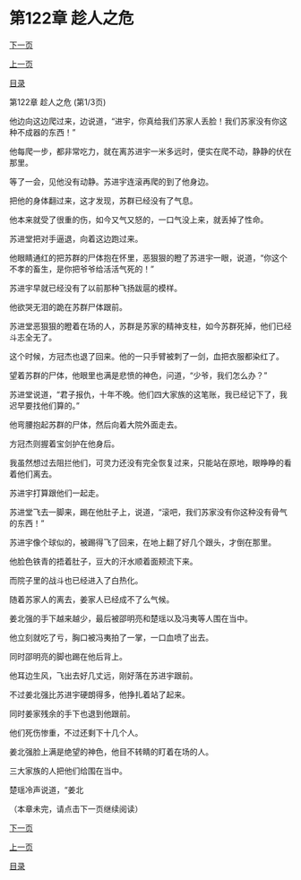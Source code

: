 <h1>第122章   趁人之危</h1>
            <div><p><a href="./0364_%E7%AC%AC122%E7%AB%A0_%E8%B6%81%E4%BA%BA%E4%B9%8B%E5%8D%B1.md">下一页</a></p><p><a href="./0362_%E7%AC%AC121%E7%AB%A0_%E6%B0%94%E6%AD%BB.md">上一页</a></p><p><a href="../">目录</a></p></div>
            <div><p>第122章   趁人之危 (第1/3页)</p><p>他边向这边爬过来，边说道，“进宇，你真给我们苏家人丢脸！我们苏家没有你这种不成器的东西！”</p><p>他每爬一步，都非常吃力，就在离苏进宇一米多远时，便实在爬不动，静静的伏在那里。</p><p>等了一会，见他没有动静。苏进宇连滚再爬的到了他身边。</p><p>把他的身体翻过来，这才发现，苏群已经没有了气息。</p><p>他本来就受了很重的伤，如今又气又怒的，一口气没上来，就丢掉了性命。</p><p>苏进堂把对手逼退，向着这边跑过来。</p><p>他眼睛通红的把苏群的尸体抱在怀里，恶狠狠的瞪了苏进宇一眼，说道，“你这个不孝的畜生，是你把爷爷给活活气死的！”</p><p>苏进宇早就已经没有了以前那种飞扬跋扈的模样。</p><p>他欲哭无泪的跪在苏群尸体跟前。</p><p>苏进堂恶狠狠的瞪着在场的人，苏群是苏家的精神支柱，如今苏群死掉，他们已经斗志全无了。</p><p>这个时候，方冠杰也退了回来。他的一只手臂被刺了一剑，血把衣服都染红了。</p><p>望着苏群的尸体，他眼里也满是悲愤的神色，问道，“少爷，我们怎么办？”</p><p>苏进堂说道，“君子报仇，十年不晚。他们四大家族的这笔账，我已经记下了，我迟早要找他们算的。”</p><p>他弯腰抱起苏群的尸体，然后向着大院外面走去。</p><p>方冠杰则握着宝剑护在他身后。</p><p>我虽然想过去阻拦他们，可灵力还没有完全恢复过来，只能站在原地，眼睁睁的看着他们离去。</p><p>苏进宇打算跟他们一起走。</p><p>苏进堂飞去一脚来，踢在他肚子上，说道，“滚吧，我们苏家没有你这种没有骨气的东西！”</p><p>苏进宇像个球似的，被踢得飞了回来，在地上翻了好几个跟头，才倒在那里。</p><p>他脸色铁青的捂着肚子，豆大的汗水顺着面颊流下来。</p><p>而院子里的战斗也已经进入了白热化。</p><p>随着苏家人的离去，姜家人已经成不了么气候。</p><p>姜北强的手下越来越少，最后被邵明亮和楚瑶以及冯夷等人围在当中。</p><p>他立刻就吃了亏，胸口被冯夷拍了一掌，一口血喷了出去。</p><p>同时邵明亮的脚也踢在他后背上。</p><p>他耳边生风，飞出去好几丈远，刚好落在苏进宇跟前。</p><p>不过姜北强比苏进宇硬朗得多，他挣扎着站了起来。</p><p>同时姜家残余的手下也退到他跟前。</p><p>他们死伤惨重，不过还剩下十几个人。</p><p>姜北强脸上满是绝望的神色，他目不转睛的盯着在场的人。</p><p>三大家族的人把他们给围在当中。</p><p>楚瑶冷声说道，“姜北</p><p>（本章未完，请点击下一页继续阅读）</p></div>
            <div><p><a href="./0364_%E7%AC%AC122%E7%AB%A0_%E8%B6%81%E4%BA%BA%E4%B9%8B%E5%8D%B1.md">下一页</a></p><p><a href="./0362_%E7%AC%AC121%E7%AB%A0_%E6%B0%94%E6%AD%BB.md">上一页</a></p><p><a href="../">目录</a></p></div>